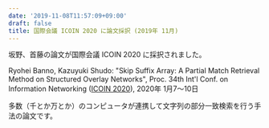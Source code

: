 ```yaml
---
date: '2019-11-08T11:57:09+09:00'
draft: false
title: 国際会議 ICOIN 2020 に論文採択 (2019年 11月)
---
```


坂野、首藤の論文が国際会議 ICOIN 2020 に採択されました。

Ryohei Banno, Kazuyuki Shudo: "Skip Suffix Array: A Partial Match Retrieval Method on Structured Overlay Networks", Proc. 34th Int'l Conf. on Information Networking ([ICOIN 2020](http://2020.icoin.org/)), 2020年 1月7〜10日

多数（千とか万とか）のコンピュータが連携して文字列の部分一致検索を行う手法の論文です。